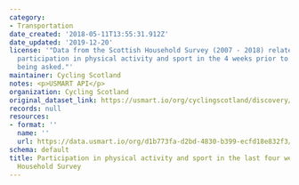 ```yaml
---
category:
- Transportation
date_created: '2018-05-11T13:55:31.912Z'
date_updated: '2019-12-20'
license: '"Data from the Scottish Household Survey (2007 - 2018) related to people''s
  participation in physical activity and sport in the 4 weeks prior to the question
  being asked."'
maintainer: Cycling Scotland
notes: <p>USMART API</p>
organization: Cycling Scotland
original_dataset_link: https://usmart.io/org/cyclingscotland/discovery/discovery-view-detail/9bb661cb-1dea-4856-b6c2-6aac6508da03
records: null
resources:
- format: ''
  name: ''
  url: https://data.usmart.io/org/d1b773fa-d2bd-4830-b399-ecfd18e832f3/resource?resourceGUID=e2e82854-062a-4bdd-a5d8-b0b09a9d3268
schema: default
title: Participation in physical activity and sport in the last four weeks - Scottish
  Household Survey
---
```

